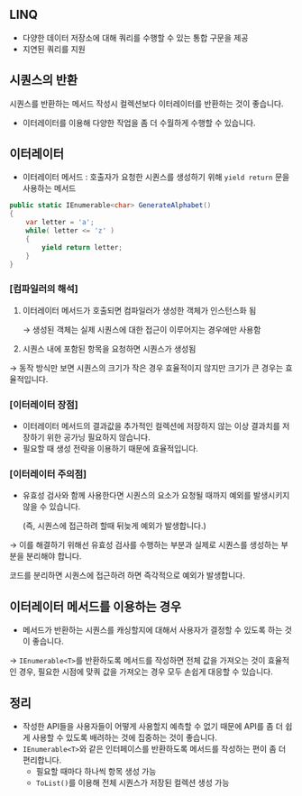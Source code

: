 ## LINQ

- 다양한 데이터 저장소에 대해 쿼리를 수행할 수 있는 통합 구문을 제공
- 지연된 쿼리를 지원

## 시퀀스의 반환

시퀀스를 반환하는 메서드 작성시 컬렉션보다 이터레이터를 반환하는 것이 좋습니다.

- 이터레이터를 이용해 다양한 작업을 좀 더 수월하게 수행할 수 있습니다.

## 이터레이터

- 이터레이터 메서드 : 호출자가 요청한 시퀀스를 생성하기 위해 `yield return` 문을 사용하는 메서드

```csharp
public static IEnumerable<char> GenerateAlphabet()
{
	var letter = 'a';
	while( letter <= 'z' )
	{
		yield return letter;
	}
}
```

### [컴파일러의 해석]

1. 이터레이터 메서드가 호출되면 컴파일러가 생성한 객체가 인스턴스화 됨
    
    → 생성된 객체는 실제 시퀀스에 대한 접근이 이루어지는 경우에만 사용함
    
2. 시퀀스 내에 포함된 항목을 요청하면 시퀀스가 생성됨

→ 동작 방식만 보면 시퀀스의 크기가 작은 경우 효율적이지 않지만 크기가 큰 경우는 효율적입니다.

### [이터레이터 장점]

- 이터레이터 메서드의 결과값을 추가적인 컬렉션에 저장하지 않는 이상 결과치를 저장하기 위한 공가닝 필요하지 않습니다.
- 필요할 때 생성 전략을 이용하기 때문에 효율적입니다.

### [이터레이터 주의점]

- 유효성 검사와 함께 사용한다면 시퀀스의 요소가 요청될 때까지 예외를 발생시키지 않을 수 있습니다.
    
    (즉, 시퀀스에 접근하려 할때 뒤늦게 예외가 발생합니다.)
    

→ 이를 해결하기 위해선 유효성 검사를 수행하는 부분과 실제로 시퀀스를 생성하는 부분을 분리해야 합니다.

코드를 분리하면 시퀀스에 접근하려 하면 즉각적으로 예외가 발생합니다.

## 이터레이터 메서드를 이용하는 경우

- 메서드가 반환하는 시퀀스를 캐싱할지에 대해서 사용자가 결정할 수 있도록 하는 것이 좋습니다.

→ `IEnumerable<T>`를 반환하도록 메서드를 작성하면 전체 값을 가져오는 것이 효율적인 경우, 필요한 시점에 맞쿼 값을 가져오는 경우 모두 손쉽게 대응할 수 있습니다.

## 정리

- 작성한 API들을 사용자들이 어떻게 사용할지 예측할 수 없기 때문에 API를 좀 더 쉽게 사용할 수 있도록 배려하는 것에 집중하는 것이 좋습니다.
- `IEnumerable<T>`와 같은 인터페이스를 반환하도록 메서드를 작성하는 편이 좀 더 편리합니다.
    - 필요할 때마다 하나씩 항목 생성 가능
    - `ToList()`를 이용해 전체 시퀀스가 저장된 컬렉션 생성 가능

